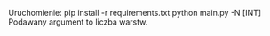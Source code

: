 Uruchomienie:
pip install -r requirements.txt
python main.py -N [INT]
Podawany argument to liczba warstw.  
